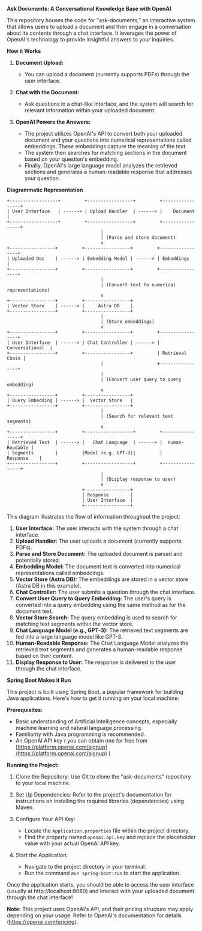 **Ask Documents: A Conversational Knowledge Base with OpenAI**

This repository houses the code for "ask-documents," an interactive system that allows users to upload a document and then engage in a conversation about its contents through a chat interface. It leverages the power of OpenAI's technology to provide insightful answers to your inquiries.

**How it Works**

1. **Document Upload:**
    - You can upload a document (currently supports PDFs) through the user interface.

2. **Chat with the Document:**
    - Ask questions in a chat-like interface, and the system will search for relevant information within your uploaded document.

3. **OpenAI Powers the Answers:**
    - The project utilizes OpenAI's API to convert both your uploaded document and your questions into numerical representations called embeddings. These embeddings capture the meaning of the text.
    - The system then searches for matching sections in the document based on your question's embedding.
    - Finally, OpenAI's large language model analyzes the retrieved sections and generates a human-readable response that addresses your question.

**Diagrammatic Representation**

```
+------------------+         +-----------------+         +-----------------+
| User Interface   | ------> | Upload Handler  | ------> |    Document     |
+------------------+         +-----------------+         +-----------------+
                                   |
                                   | (Parse and store document)
                                   v
+-----------------+         +-----------------+         +-----------------+
| Uploaded Doc    | ------> | Embedding Model | ------> | Embeddings      |
+-----------------+         +-----------------+         +-----------------+
                                   |
                                   | (Convert text to numerical representations)
                                   v
+-----------------+         +-----------------+
| Vector Store    | ------> |     Astra DB    |
+-----------------+         +-----------------+
                                   |
                                   | (Store embeddings)
                                   v
+-----------------+         +-----------------+         +-----------------+
| User Interface  | ------> | Chat Controller | ------> | Conversational  |
+-----------------+         +-----------------+         | Retrieval Chain |
                                   |                    +-----------------+
                                   |
                                   | (Convert user query to query embedding)
                                   v
+-----------------+         +-----------------+       
| Query Embedding | ------> |  Vector Store   |       
+-----------------+         +-----------------+       
                                   |                  
                                   | (Search for relevant text segments)    
                                   v                                        
+-----------------+         +------------------+         +-----------------+
| Retrieved Text  | ------> |   Chat Language  | ------> |  Human-Readable |
| Segments        |         |Model (e.g. GPT-3)|         |     Response    |
+-----------------+         +------------------+         +-----------------+
                                   | 
                                   | (Display response to user)
                                   v
                            +-----------------+
                            | Response        |
                            | User Interface  | 
                            +-----------------+

```


This diagram illustrates the flow of information throughout the project:

1. **User Interface:** The user interacts with the system through a chat interface.
2. **Upload Handler:** The user uploads a document (currently supports PDFs).
3. **Parse and Store Document:** The uploaded document is parsed and potentially stored.
4. **Embedding Model:** The document text is converted into numerical representations called embeddings.
5. **Vector Store (Astra DB):** The embeddings are stored in a vector store (Astra DB in this example).
6. **Chat Controller:** The user submits a question through the chat interface.
7. **Convert User Query to Query Embedding:** The user's query is converted into a query embedding using the same method as for the document text.
8. **Vector Store Search:** The query embedding is used to search for matching text segments within the vector store.
9. **Chat Language Model (e.g., GPT-3):** The retrieved text segments are fed into a large language model like GPT-3.
10. **Human-Readable Response:** The Chat Language Model analyzes the retrieved text segments and generates a human-readable response based on their content.
11. **Display Response to User:** The response is delivered to the user through the chat interface.


**Spring Boot Makes it Run**

This project is built using Spring Boot, a popular framework for building Java applications. Here's how to get it running on your local machine:

**Prerequisites:**

- Basic understanding of Artificial Intelligence concepts, especially machine learning and natural language processing.
- Familiarity with Java programming is recommended. 
- An OpenAI API key ( you can obtain one for free from [https://platform.openai.com/signup](https://platform.openai.com/signup) )

**Running the Project:**

1. Clone the Repository: Use Git to clone the "ask-documents" repository to your local machine.
2. Set Up Dependencies: Refer to the project's documentation for instructions on installing the required libraries (dependencies) using Maven.
3. Configure Your API Key:
    - Locate the `Application.properties` file within the project directory.
    - Find the property named `openai.api.key` and replace the placeholder value with your actual OpenAI API key.

4. Start the Application:
    - Navigate to the project directory in your terminal.
    - Run the command `mvn spring-boot:run` to start the application.

Once the application starts, you should be able to access the user interface (usually at http://localhost:8080) and interact with your uploaded document through the chat interface!

**Note:**
This project uses OpenAI's API, and their pricing structure may apply depending on your usage. Refer to OpenAI's documentation for details (https://openai.com/pricing).